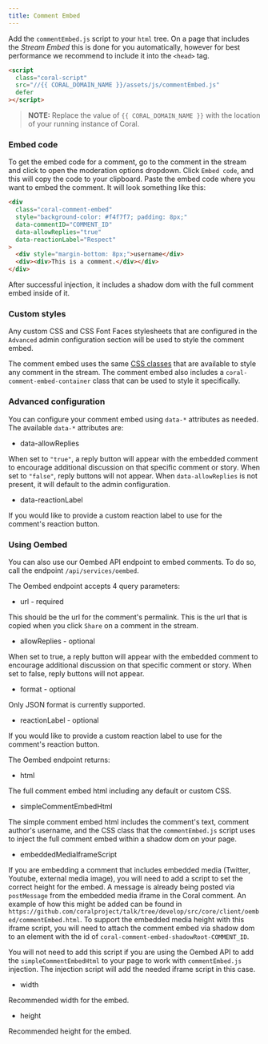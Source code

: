 ```yaml
---
title: Comment Embed
---
```


Add the `commentEmbed.js` script to your `html` tree. On a page that includes the _Stream Embed_ this is done for you automatically, however for best performance we recommend to include it into the `<head>` tag.

```html
<script
  class="coral-script"
  src="//{{ CORAL_DOMAIN_NAME }}/assets/js/commentEmbed.js"
  defer
></script>
```

> **NOTE:** Replace the value of `{{ CORAL_DOMAIN_NAME }}` with the location of your running instance of Coral.

### Embed code

To get the embed code for a comment, go to the comment in the stream and click to open the moderation options dropdown. Click `Embed code`, and this will copy the code to your clipboard. Paste the embed code where you want to embed the comment. It will look something like this:

```html
<div
  class="coral-comment-embed"
  style="background-color: #f4f7f7; padding: 8px;"
  data-commentID="COMMENT_ID"
  data-allowReplies="true"
  data-reactionLabel="Respect"
>
  <div style="margin-bottom: 8px;">username</div>
  <div><div>This is a comment.</div></div>
</div>
```

After successful injection, it includes a shadow dom with the full comment embed inside of it.

### Custom styles

Any custom CSS and CSS Font Faces stylesheets that are configured in the `Advanced` admin configuration section will be used to style the comment embed.

The comment embed uses the same [CSS classes](https://github.com/coralproject/talk/blob/develop/src/core/client/stream/classes.ts) that are available to style any comment in the stream. The comment embed also includes a `coral-comment-embed-container` class that can be used to style it specifically.

### Advanced configuration

You can configure your comment embed using `data-*` attributes as needed. The available `data-*` attributes are:

- data-allowReplies

When set to `"true"`, a reply button will appear with the embedded comment to encourage additional discussion on that specific comment or story. When set to `"false"`, reply buttons will not appear. When `data-allowReplies` is not present, it will default to the admin configuration.

- data-reactionLabel

If you would like to provide a custom reaction label to use for the comment's reaction button.

### Using Oembed

You can also use our Oembed API endpoint to embed comments. To do so, call the endpoint `/api/services/oembed`.

The Oembed endpoint accepts 4 query parameters:

- url - required

This should be the url for the comment's permalink. This is the url that is copied when you click `Share` on a comment in the stream.

- allowReplies - optional

When set to true, a reply button will appear with the embedded comment to encourage additional discussion on that specific comment or story. When set to false, reply buttons will not appear.

- format - optional

Only JSON format is currently supported.

- reactionLabel - optional

If you would like to provide a custom reaction label to use for the comment's reaction button.

The Oembed endpoint returns:

- html

The full comment embed html including any default or custom CSS.

- simpleCommentEmbedHtml

The simple comment embed html includes the comment's text, comment author's username, and the CSS class that the `commentEmbed.js` script uses to inject the full comment embed within a shadow dom on your page.

- embeddedMediaIframeScript

If you are embedding a comment that includes embedded media (Twitter, Youtube, external media image), you will need to add a script to set the correct height for the embed. A message is already being posted via `postMessage` from the embedded media iframe in the Coral comment. An example of how this might be added can be found in `https://github.com/coralproject/talk/tree/develop/src/core/client/oembed/commentEmbed.html`. To support the embedded media height with this iframe script, you will need to attach the comment embed via shadow dom to an element with the id of `coral-comment-embed-shadowRoot-COMMENT_ID`.

You will not need to add this script if you are using the Oembed API to add the `simpleCommentEmbedHtml` to your page to work with `commentEmbed.js` injection. The injection script will add the needed iframe script in this case.

- width

Recommended width for the embed.

- height

Recommended height for the embed.
